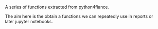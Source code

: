 A series of functions extracted from python4fiance.

The aim here is the obtain a functions we can repeatedly use in reports or later jupyter notebooks.